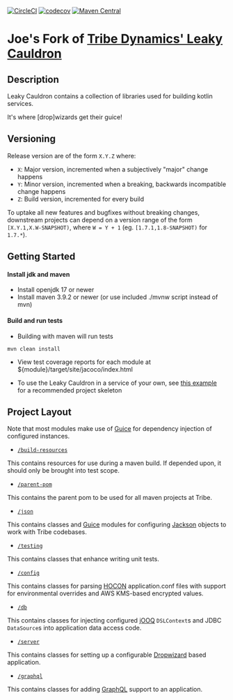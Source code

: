 [![CircleCI](https://circleci.com/gh/josephlbarnett/leakycauldron.svg?style=svg)](https://circleci.com/gh/josephlbarnett/leakycauldron)
[![codecov](https://codecov.io/gh/josephlbarnett/leakycauldron/branch/main/graph/badge.svg?token=wqKHFsgfdx)](https://codecov.io/gh/josephlbarnett/leakycauldron)
[![Maven Central](https://img.shields.io/maven-central/v/io.github.josephlbarnett/leakycauldron)](https://central.sonatype.com/artifact/io.github.josephlbarnett/leakycauldron/)

Joe's Fork of [Tribe Dynamics' Leaky Cauldron](https://github.com/trib3/leakycauldron)
=======

Description
-----------
Leaky Cauldron contains a collection of libraries used for building kotlin services.

It's where [drop]wizards get their guice!

Versioning
----------
Release version are of the form `X.Y.Z` where:

* `X`: Major version, incremented when a subjectively "major" change happens
* `Y`: Minor version, incremented when a breaking, backwards incompatible change happens
* `Z`: Build version, incremented for every build

To uptake all new features and bugfixes without breaking changes, downstream projects can depend on a version range of
the form `[X.Y.1,X.W-SNAPSHOT)`, where `W = Y + 1`
(eg. `[1.7.1,1.8-SNAPSHOT)` for `1.7.*`).

Getting Started
---------------

#### Install jdk and maven

* Install openjdk 17 or newer
* Install maven 3.9.2 or newer (or use included ./mvnw script instead of mvn)

#### Build and run tests

* Building with maven will run tests

```
mvn clean install
```

* View test coverage reports for each module at ${module}/target/site/jacoco/index.html

* To use the Leaky Cauldron in a service of your own,
  see [this example](https://github.com/trib3/example-cauldron-service)
  for a recommended project skeleton

Project Layout
--------------
Note that most modules make use of [Guice](https://github.com/google/guice) for dependency injection of configured
instances.

* [`/build-resources`](https://github.com/josephlbarnett/leakycauldron/tree/HEAD/build-resources)

This contains resources for use during a maven build. If depended upon, it should only be brought into test scope.

* [`/parent-pom`](https://github.com/josephlbarnett/leakycauldron/tree/HEAD/parent-pom)

This contains the parent pom to be used for all maven projects at Tribe.

* [`/json`](https://github.com/josephlbarnett/leakycauldron/tree/HEAD/json)

This contains classes and [Guice](https://github.com/google/guice) modules for configuring
[Jackson](https://github.com/FasterXML/jackson) objects to work with Tribe codebases.

* [`/testing`](https://github.com/josephlbarnett/leakycauldron/tree/HEAD/testing)

This contains classes that enhance writing unit tests.

* [`/config`](https://github.com/josephlbarnett/leakycauldron/tree/HEAD/config)

This contains classes for parsing [HOCON](https://github.com/lightbend/config) application.conf files with support for
environmental overrides and AWS KMS-based encrypted values.

* [`/db`](https://github.com/josephlbarnett/leakycauldron/tree/HEAD/db)

This contains classes for injecting configured [jOOQ](https://www.jooq.org) `DSLContext`s and JDBC `DataSource`s into
application data access code.

* [`/server`](https://github.com/josephlbarnett/leakycauldron/tree/HEAD/server)

This contains classes for setting up a configurable [Dropwizard](https://dropwizard.io) based application.

* [`/graphql`](https://github.com/josephlbarnett/leakycauldron/tree/HEAD/graphql)

This contains classes for adding [GraphQL](https://graphql.org) support to an application.
